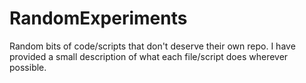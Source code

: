 # RandomExperiments
Random bits of code/scripts that don't deserve their own repo.
I have provided a small description of what each file/script does wherever possible.


